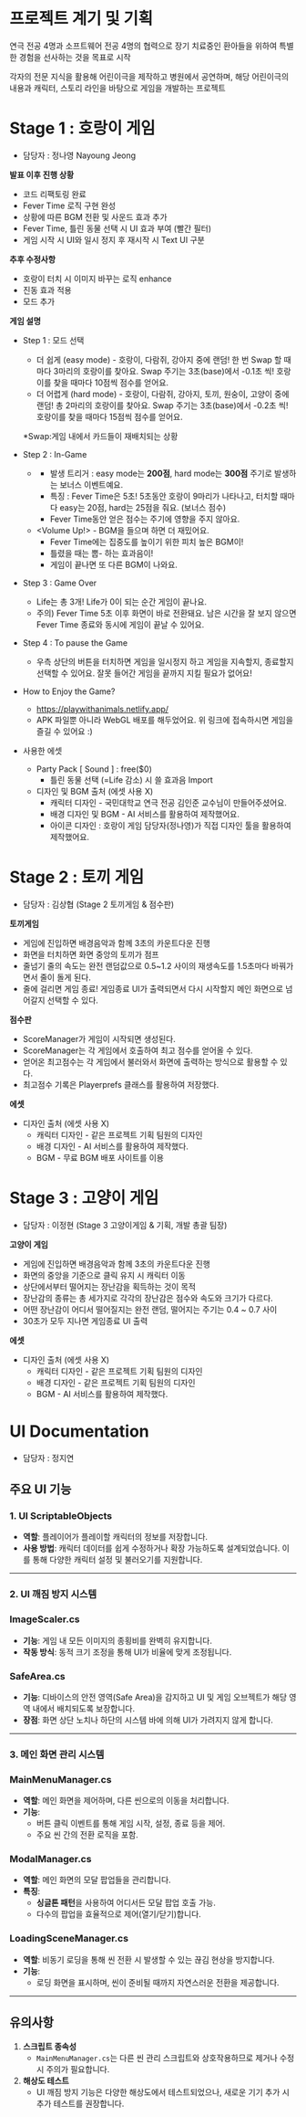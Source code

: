 # 프로젝트 계기 및 기획
연극 전공 4명과 소프트웨어 전공 4명의 협력으로 장기 치료중인 환아들을 위하여 특별한 경험을 선사하는 것을 목표로 시작

각자의 전문 지식을 활용해 어린이극을 제작하고 병원에서 공연하며, 해당 어린이극의 내용과 캐릭터, 스토리 라인을 바탕으로 게임을 개발하는 프로젝트

# Stage 1 : 호랑이 게임
- 담당자 : 정나영 Nayoung Jeong

**발표 이후 진행 상황**

- 코드 리팩토링 완료
- Fever Time 로직 구현 완성
- 상황에 따른 BGM 전환 및 사운드 효과 추가
- Fever Time, 틀린 동물 선택 시 UI 효과 부여 (빨간 필터)
- 게임 시작 시 UI와 일시 정지 후 재시작 시 Text UI 구분

**추후 수정사항**

  - 호랑이  터치 시 이미지 바꾸는 로직 enhance
  - 진동 효과 적용
  - 모드 추가

**게임 설명**

- Step 1 : 모드 선택
    - 더 쉽게 (easy mode) - 호랑이, 다람쥐, 강아지 중에 랜덤! 한 번 Swap 할 때마다 3마리의 호랑이를 찾아요. Swap 주기는 3초(base)에서 -0.1초 씩! 호랑이를 찾을 때마다 10점씩 점수를 얻어요.
    - 더 어렵게 (hard mode) - 호랑이, 다람쥐, 강아지, 토끼, 원숭이, 고양이 중에 랜덤! 총 2마리의 호랑이를 찾아요. Swap 주기는  3초(base)에서 -0.2초 씩! 호랑이를 찾을 때마다 15점씩 점수를 얻어요.
    
    *Swap:게임 내에서 카드들이 재배치되는 상황
    
- Step 2 : In-Game
    - **<Fever Time>**
        - 발생 트리거 : easy mode는 **200점**, hard mode는 **300점** 주기로 발생하는 보너스 이벤트예요.
        - 특징 : Fever Time은 5초! 5초동안 호랑이 9마리가 나타나고, 터치할 때마다 easy는 20점, hard는 25점을 줘요. (보너스 점수)
        - Fever Time동안 얻은 점수는 주기에 영향을 주지 않아요.
    - <Volume Up!> - BGM을 들으며 하면 더 재밌어요.
        - Fever Time에는 집중도를 높이기 위한 피치 높은 BGM이!
        - 틀렸을 때는 뿝- 하는 효과음이!
        - 게임이 끝나면 또 다른 BGM이 나와요.
- Step 3 : Game Over
    - Life는 총 3개! Life가 0이 되는 순간 게임이 끝나요.
    - 주의) Fever Time 5초 이후 화면이 바로 전환돼요. 남은 시간을 잘 보지 않으면 Fever Time 종료와 동시에 게임이 끝날 수 있어요.
- Step 4 : To pause the Game
    - 우측 상단의 버튼을 터치하면 게임을 일시정지 하고 게임을 지속할지, 종료할지 선택할 수 있어요. 잘못 들어간 게임을 끝까지 지킬 필요가 없어요!
- How to Enjoy the Game?
    - https://playwithanimals.netlify.app/
    - APK 파일뿐 아니라 WebGL 배포를 해두었어요. 위 링크에 접속하시면 게임을 즐길 수 있어요 :)

- 사용한 에셋
    - Party Pack [ Sound ] : free($0)
        - 틀린 동물 선택 (=Life 감소) 시 쓸 효과음 Import
    - 디자인 및 BGM 출처 (에셋 사용 X)
        - 캐릭터 디자인 -  국민대학교 연극 전공 김인준 교수님이 만들어주셨어요.
        - 배경 디자인 및 BGM - AI 서비스를 활용하여 제작했어요.
        - 아이콘 디자인 : 호랑이 게임 담당자(정나영)가 직접 디자인 툴을 활용하여 제작했어요.

# Stage 2 : 토끼 게임

- 담당자 : 김상협 (Stage 2 토끼게임 & 점수판)
  
**토끼게임**

- 게임에 진입하면 배경음악과 함께 3초의 카운트다운 진행
- 화면을 터치하면 화면 중앙의 토끼가 점프
- 줄넘기 줄의 속도는 완전 랜덤값으로 0.5~1.2 사이의 재생속도를 1.5초마다 바꿔가면서 줄이 돌게 된다.
- 줄에 걸리면 게임 종료! 게임종료 UI가 출력되면서 다시 시작할지 메인 화면으로 넘어갈지 선택할 수 있다.

**점수판**

- ScoreManager가 게임이 시작되면 생성된다.
- ScoreManager는 각 게임에서 호출하여 최고 점수를 얻어올 수 있다.
- 얻어온 최고점수는 각 게임에서 불러와서 화면에 출력하는 방식으로 활용할 수 있다.
- 최고점수 기록은 Playerprefs 클래스를 활용하여 저장했다.

**에셋**
- 디자인 출처 (에셋 사용 X)
  - 캐릭터 디자인 - 같은 프로젝트 기획 팀원의 디자인
  - 배경 디자인 - AI 서비스를 활용하여 제작했다.
  - BGM - 무료 BGM 배포 사이트를 이용
 
# Stage 3 : 고양이 게임

- 담당자 : 이정현 (Stage 3 고양이게임 & 기획, 개발 총괄 팀장)

**고양이 게임**

- 게임에 진입하면 배경음악과 함께 3초의 카운트다운 진행
- 화면의 중앙을 기준으로 클릭 유지 시 캐릭터 이동
- 상단에서부터 떨어지는 장난감을 획득하는 것이 목적
- 장난감의 종류는 총 세가지로 각각의 장난감은 점수와 속도와 크기가 다르다.
- 어떤 장난감이 어디서 떨어질지는 완전 랜덤, 떨어지는 주기는 0.4 ~ 0.7 사이
- 30초가 모두 지나면 게임종료 UI 출력

**에셋**

- 디자인 출처 (에셋 사용 X)
  - 캐릭터 디자인 - 같은 프로젝트 기획 팀원의 디자인
  - 배경 디자인 - 같은 프로젝트 기획 팀원의 디자인
  - BGM - AI 서비스를 활용하여 제작했다.

# UI Documentation
- 담당자 : 정지연

## 주요 UI 기능

### 1. **UI ScriptableObjects**

- **역할**: 플레이어가 플레이할 캐릭터의 정보를 저장합니다.
- **사용 방법**: 캐릭터 데이터를 쉽게 수정하거나 확장 가능하도록 설계되었습니다. 이를 통해 다양한 캐릭터 설정 및 불러오기를 지원합니다.

---

### 2. **UI 깨짐 방지 시스템**

### **ImageScaler.cs**

- **기능**: 게임 내 모든 이미지의 종횡비를 완벽히 유지합니다.
- **작동 방식**: 동적 크기 조정을 통해 UI가 비율에 맞게 조정됩니다.

### **SafeArea.cs**

- **기능**: 디바이스의 안전 영역(Safe Area)을 감지하고 UI 및 게임 오브젝트가 해당 영역 내에서 배치되도록 보장합니다.
- **장점**: 화면 상단 노치나 하단의 시스템 바에 의해 UI가 가려지지 않게 합니다.

---

### 3. **메인 화면 관리 시스템**

### **MainMenuManager.cs**

- **역할**: 메인 화면을 제어하며, 다른 씬으로의 이동을 처리합니다.
- **기능**:
    - 버튼 클릭 이벤트를 통해 게임 시작, 설정, 종료 등을 제어.
    - 주요 씬 간의 전환 로직을 포함.

### **ModalManager.cs**

- **역할**: 메인 화면의 모달 팝업들을 관리합니다.
- **특징**:
    - **싱글톤 패턴**을 사용하여 어디서든 모달 팝업 호출 가능.
    - 다수의 팝업을 효율적으로 제어(열기/닫기)합니다.

### **LoadingSceneManager.cs**

- **역할**: 비동기 로딩을 통해 씬 전환 시 발생할 수 있는 끊김 현상을 방지합니다.
- **기능**:
    - 로딩 화면을 표시하며, 씬이 준비될 때까지 자연스러운 전환을 제공합니다.

---

## 유의사항

1. **스크립트 종속성**
    - `MainMenuManager.cs`는 다른 씬 관리 스크립트와 상호작용하므로 제거나 수정 시 주의가 필요합니다.
2. **해상도 테스트**
    - UI 깨짐 방지 기능은 다양한 해상도에서 테스트되었으나, 새로운 기기 추가 시 추가 테스트를 권장합니다.



